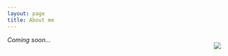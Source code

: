 ```yaml
---
layout: page
title: About me
---
```


<p>
<img src="{{ site.url }}/public/images/me.jpg?s=250" style="margin: 1em; float: right">
</p>


*Coming soon...*